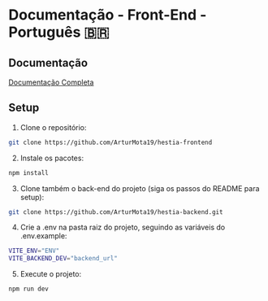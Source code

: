 # Documentação - Front-End - Português 🇧🇷
## Documentação
[Documentação Completa](https://docs.google.com/document/d/133GOQwhl75MV2KTdwHevr08D_d-MBY8vpOwTtpNCpvY/edit?tab=t.z6lbq0xdgzy1)
## Setup
1. Clone o repositório:
  ```bash
  git clone https://github.com/ArturMota19/hestia-frontend
  ```
2. Instale os pacotes:
  ```bash
  npm install
  ```
3. Clone também o back-end do projeto (siga os passos do README para setup):
  ```bash
  git clone https://github.com/ArturMota19/hestia-backend.git
  ```
4. Crie a .env na pasta raiz do projeto, seguindo as variáveis do .env.example:
  ```bash
  VITE_ENV="ENV"
  VITE_BACKEND_DEV="backend_url"
  ```
5. Execute o projeto:
  ```bash
  npm run dev
  ```

